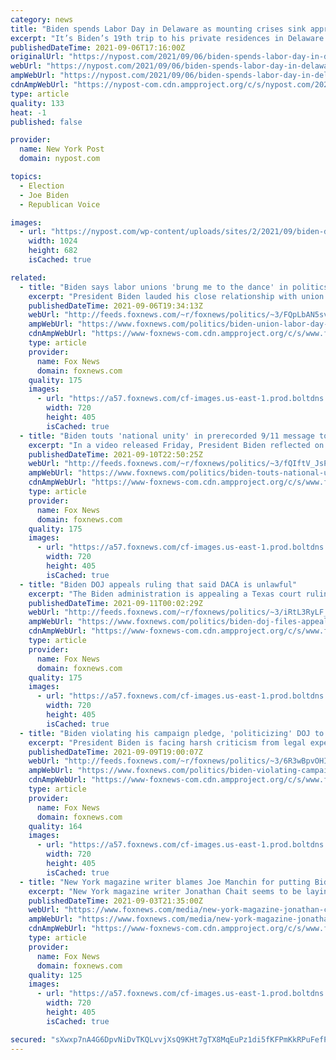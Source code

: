 ```yaml
---
category: news
title: "Biden spends Labor Day in Delaware as mounting crises sink approval rating"
excerpt: "It’s Biden’s 19th trip to his private residences in Delaware since taking office. He is scheduled to return to the White House around 6 p.m. Monday."
publishedDateTime: 2021-09-06T17:16:00Z
originalUrl: "https://nypost.com/2021/09/06/biden-spends-labor-day-in-delaware-amid-sinking-approval-ratings/"
webUrl: "https://nypost.com/2021/09/06/biden-spends-labor-day-in-delaware-amid-sinking-approval-ratings/"
ampWebUrl: "https://nypost.com/2021/09/06/biden-spends-labor-day-in-delaware-amid-sinking-approval-ratings/amp/"
cdnAmpWebUrl: "https://nypost-com.cdn.ampproject.org/c/s/nypost.com/2021/09/06/biden-spends-labor-day-in-delaware-amid-sinking-approval-ratings/amp/"
type: article
quality: 133
heat: -1
published: false

provider:
  name: New York Post
  domain: nypost.com

topics:
  - Election
  - Joe Biden
  - Republican Voice

images:
  - url: "https://nypost.com/wp-content/uploads/sites/2/2021/09/biden-delaware-02.jpg?quality=90&strip=all&w=1024"
    width: 1024
    height: 682
    isCached: true

related:
  - title: "Biden says labor unions 'brung me to the dance' in politics"
    excerpt: "President Biden lauded his close relationship with union workers Monday during an unscheduled Labor Day trip to a local branch of International Brotherhood of Electrical Workers in Delaware."
    publishedDateTime: 2021-09-06T19:34:13Z
    webUrl: "http://feeds.foxnews.com/~r/foxnews/politics/~3/FQpLbAN5svE/biden-union-labor-day-trip-delaware-electrical-workers"
    ampWebUrl: "https://www.foxnews.com/politics/biden-union-labor-day-trip-delaware-electrical-workers.amp"
    cdnAmpWebUrl: "https://www-foxnews-com.cdn.ampproject.org/c/s/www.foxnews.com/politics/biden-union-labor-day-trip-delaware-electrical-workers.amp"
    type: article
    provider:
      name: Fox News
      domain: foxnews.com
    quality: 175
    images:
      - url: "https://a57.foxnews.com/cf-images.us-east-1.prod.boltdns.net/v1/static/694940094001/c391175a-9e29-4bc2-b4cd-da7913f72d05/0e834aff-eeed-4aac-8ca4-24a511e779fa/1280x720/match/720/405/image.jpg?ve=1&tl=1"
        width: 720
        height: 405
        isCached: true
  - title: "Biden touts 'national unity' in prerecorded 9/11 message to America"
    excerpt: "In a video released Friday, President Biden reflected on the Sept. 11, 2001, terrorist attacks in America, insisting that “national unity” is America's \"greatest strength.\""
    publishedDateTime: 2021-09-10T22:50:25Z
    webUrl: "http://feeds.foxnews.com/~r/foxnews/politics/~3/fQIftV_JsPc/biden-touts-national-unity-in-pre-recorded-9-11-message-to-americans"
    ampWebUrl: "https://www.foxnews.com/politics/biden-touts-national-unity-in-pre-recorded-9-11-message-to-americans.amp"
    cdnAmpWebUrl: "https://www-foxnews-com.cdn.ampproject.org/c/s/www.foxnews.com/politics/biden-touts-national-unity-in-pre-recorded-9-11-message-to-americans.amp"
    type: article
    provider:
      name: Fox News
      domain: foxnews.com
    quality: 175
    images:
      - url: "https://a57.foxnews.com/cf-images.us-east-1.prod.boltdns.net/v1/static/694940094001/0f80e07e-e3ce-44d0-bb29-fe6c8ebef418/f1c57749-b860-48ae-a29e-9e45b6f87854/1280x720/match/720/405/image.jpg?ve=1&tl=1"
        width: 720
        height: 405
        isCached: true
  - title: "Biden DOJ appeals ruling that said DACA is unlawful"
    excerpt: "The Biden administration is appealing a Texas court ruling that concluded the Obama-era Deferred Action for Childhood Arrivals policy is unconstitutional."
    publishedDateTime: 2021-09-11T00:02:29Z
    webUrl: "http://feeds.foxnews.com/~r/foxnews/politics/~3/iRtL3RyLF_I/biden-doj-files-appeal-to-ruling-that-said-daca-is-unlawful"
    ampWebUrl: "https://www.foxnews.com/politics/biden-doj-files-appeal-to-ruling-that-said-daca-is-unlawful.amp"
    cdnAmpWebUrl: "https://www-foxnews-com.cdn.ampproject.org/c/s/www.foxnews.com/politics/biden-doj-files-appeal-to-ruling-that-said-daca-is-unlawful.amp"
    type: article
    provider:
      name: Fox News
      domain: foxnews.com
    quality: 175
    images:
      - url: "https://a57.foxnews.com/cf-images.us-east-1.prod.boltdns.net/v1/static/694940094001/92b5bb6d-7b23-4f5f-b255-b2168efd1909/b2f57a60-dff2-412a-8349-8583c1bd381d/1280x720/match/720/405/image.jpg?ve=1&tl=1"
        width: 720
        height: 405
        isCached: true
  - title: "Biden violating his campaign pledge, 'politicizing' DOJ to do his bidding, legal experts warn"
    excerpt: "President Biden is facing harsh criticism from legal experts and elected officials for violating his campaign promise to keep the Department of Justice (DOJ) non-political, after he directed the department to pursue politically charged lawsuits against Republican-led states. "
    publishedDateTime: 2021-09-09T19:00:07Z
    webUrl: "http://feeds.foxnews.com/~r/foxnews/politics/~3/6R3wBpvOHIg/biden-violating-campaign-pledge-politicizing-doj-legal-experts-warn"
    ampWebUrl: "https://www.foxnews.com/politics/biden-violating-campaign-pledge-politicizing-doj-legal-experts-warn.amp"
    cdnAmpWebUrl: "https://www-foxnews-com.cdn.ampproject.org/c/s/www.foxnews.com/politics/biden-violating-campaign-pledge-politicizing-doj-legal-experts-warn.amp"
    type: article
    provider:
      name: Fox News
      domain: foxnews.com
    quality: 164
    images:
      - url: "https://a57.foxnews.com/cf-images.us-east-1.prod.boltdns.net/v1/static/694940094001/773355cc-3390-4ef3-aeb3-ae51d2b15d77/6173b964-4039-423c-af31-5329957c652d/1280x720/match/720/405/image.jpg?ve=1&tl=1"
        width: 720
        height: 405
        isCached: true
  - title: "New York magazine writer blames Joe Manchin for putting Biden presidency in 'mortal danger'"
    excerpt: "New York magazine writer Jonathan Chait seems to be laying the prospects of a “failed” Biden presidency completely at the feet of Sen. Joe Manchin, D-W.V."
    publishedDateTime: 2021-09-03T21:35:00Z
    webUrl: "https://www.foxnews.com/media/new-york-magazine-jonathan-chait-joe-manchin-joe-biden-failed-presidency"
    ampWebUrl: "https://www.foxnews.com/media/new-york-magazine-jonathan-chait-joe-manchin-joe-biden-failed-presidency.amp"
    cdnAmpWebUrl: "https://www-foxnews-com.cdn.ampproject.org/c/s/www.foxnews.com/media/new-york-magazine-jonathan-chait-joe-manchin-joe-biden-failed-presidency.amp"
    type: article
    provider:
      name: Fox News
      domain: foxnews.com
    quality: 125
    images:
      - url: "https://a57.foxnews.com/cf-images.us-east-1.prod.boltdns.net/v1/static/694940094001/84cbe2ec-63e7-4008-aa74-acbea0e9018c/ea95b686-c2a1-471b-8002-0618380226ed/1280x720/match/720/405/image.jpg?ve=1&tl=1"
        width: 720
        height: 405
        isCached: true

secured: "sXwxp7nA4G6DpvNiDvTKQLvvjXsQ9KHt7gTX8MqEuPz1di5fKFPmKkRPuFefP9Gw6D0ZgB/Gx2lO4i8BSfpT1gfuSi3TvTwI9BIII/FYoaIJIr2YAda3E+zD2Hg1sJXzhto62gHUKPBImh/0DojN5dgSwwIJkHoxjrtGa29CPp8Tptm07uSDIza4MaZZ0ndlch/qgoZ+POh4cpYRpOecV7u+CM0P/CCGpwG6pjr/p2UgSE2JAppX3BaFsJ47W0Aron9EWF+GPx9FBFKrJrNUYMxTIdLbPRGB6TBUj/IuPJZBFJ+cySzIw0Zt0h/646zZw/q4cw/f0q8QEFHAsVxczqORRAzuPGNYkOHeWWOBZrg=;zaWJHPuup5WBNGNyApXysg=="
---
```



